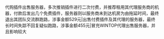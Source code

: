 代购插件出售服务器，多次推销插件进行二次付费，并推荐租用其代理服务商的机器，付款后发出几个免费插件，服务器则以服务商未到达机房为由拖延时间，最终退出其团队交流群跑路，涉事金额529元|出售付费插件及其代理的服务器，最终长时间失踪不回复疑似跑路，涉事金额455元|冒充WINTOP代理出售服务器，并且影响较大